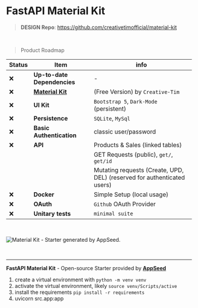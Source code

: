 # FastAPI Material Kit

> **DESIGN Repo**: https://github.com/creativetimofficial/material-kit

<br />

> Product Roadmap 

| Status | Item | info | 
| --- | --- | --- |
| ❌ | **Up-to-date Dependencies** | - |
| ❌ | **[Material Kit](https://www.creative-tim.com/product/material-kit?AFFILIATE=128200)** | (Free Version) by `Creative-Tim` |
| ❌ | **UI Kit** | `Bootstrap 5`, `Dark-Mode` (persistent) |
| ❌ | **Persistence** | `SQLite`, `MySql` |
| ❌ | **Basic Authentication** | classic user/password |
| ❌ | **API** | Products & Sales (linked tables) |
|     |         | GET Requests (public), `get/`, `get/id`  |
|     |         | Mutating requests (Create, UPD, DEL) (reserved for authenticated users) |
| ❌ | **Docker** | Simple Setup (local usage) |
| ❌ | **OAuth** | `Github` OAuth Provider |
| ❌ | **Unitary tests** | `minimal suite` |

<br />

![Material Kit - Starter generated by AppSeed.](https://user-images.githubusercontent.com/51070104/167396765-c88b7a95-155f-4236-8691-7b80fa2d9cd9.png)

<br />

---
**FastAPI Material Kit** - Open-source Starter provided by **[AppSeed](https://appseed.us/)**


<!-- Building the App Manually -->

1. create a virtual environment with `python -m venv venv`
2. activate the virtual environment, likely `source venv/Scripts/active` 
3. install the requirements `pip install -r requirements`
4. uvicorn src.app:app